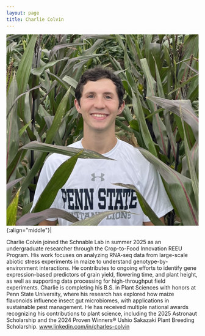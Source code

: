 ```yaml
---
layout: page
title: Charlie Colvin
---
```


![Charlie Colvin](/images/People_Images/Charlie-C.jpg){:align="middle"}|

Charlie Colvin joined the Schnable Lab in summer 2025 as an undergraduate researcher through the Crop-to-Food Innovation REEU Program. His work focuses on analyzing RNA-seq data from large-scale abiotic stress experiments in maize to understand genotype-by-environment interactions. He contributes to ongoing efforts to identify gene expression-based predictors of grain yield, flowering time, and plant height, as well as supporting data processing for high-throughput field experiments.
Charlie is completing his B.S. in Plant Sciences with honors at Penn State University, where his research has explored how maize flavonoids influence insect gut microbiomes, with applications in sustainable pest management. He has received multiple national awards recognizing his contributions to plant science, including the 2025 Astronaut Scholarship and the 2024 Proven Winners® Ushio Sakazaki Plant Breeding Scholarship.
www.linkedin.com/in/charles-colvin
